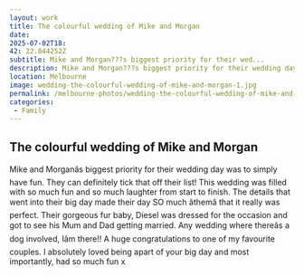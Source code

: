 ```yaml
---
layout: work
title: The colourful wedding of Mike and Morgan
date: 
2025-07-02T18: 
42: 22.844252Z
subtitle: Mike and Morgan???s biggest priority for their wed...
description: Mike and Morgan???s biggest priority for their wedding day was to simply have fun. They can definitely tick that off their list! This wedding was filled with so much fun and so much laughter from start to finish. The details that went into their big day made their day SO much ???them??? that it re...
location: Melbourne
image: wedding-the-colourful-wedding-of-mike-and-morgan-1.jpg
permalink: /melbourne-photos/wedding-the-colourful-wedding-of-mike-and-morgan/
categories:
 - Family
---
```


## The colourful wedding of Mike and Morgan

Mike and Morganâs biggest priority for their wedding day was to simply have fun. They can definitely tick that off their list! This wedding was filled with so much fun and so much laughter from start to finish. The details that went into their big day made their day SO much âthemâ that it really was perfect. Their gorgeous fur baby, Diesel was dressed for the occasion and got to see his Mum and Dad getting married. Any wedding where thereâs a dog involved, Iâm there!! A huge congratulations to one of my favourite couples. I absolutely loved being apart of your big day and most importantly, had so much fun x

